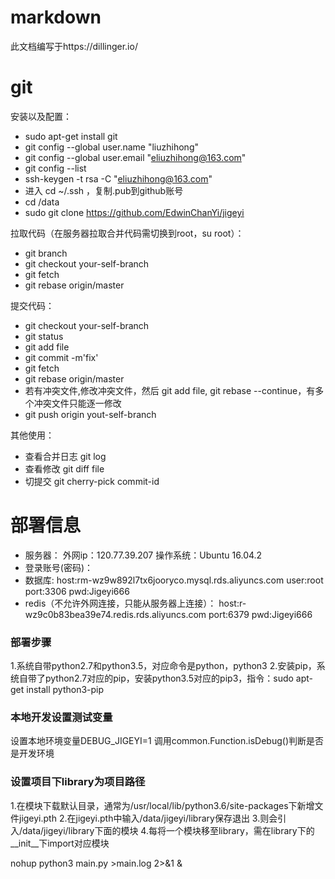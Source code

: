 # markdown
此文档编写于https://dillinger.io/

# git
安装以及配置：
  - sudo apt-get install git
  - git config --global user.name "liuzhihong"
  - git config --global user.email "eliuzhihong@163.com"
  - git config --list
  - ssh-keygen -t rsa -C "eliuzhihong@163.com"
  - 进入 cd ~/.ssh ，复制.pub到github账号
  - cd /data
  - sudo git clone https://github.com/EdwinChanYi/jigeyi

拉取代码（在服务器拉取合并代码需切换到root，su root）：
  - git branch
  - git checkout your-self-branch
  - git fetch
  - git rebase origin/master
  
提交代码：
  - git checkout your-self-branch
  - git status
  - git add file
  - git commit -m'fix'
  - git fetch
  - git rebase origin/master
  - 若有冲突文件,修改冲突文件，然后 git add file, git rebase --continue，有多个冲突文件只能逐一修改
  - git push origin yout-self-branch
 
其他使用：
  - 查看合并日志 git log
  - 查看修改 git diff file
  - 切提交 git cherry-pick commit-id

# 部署信息

  - 服务器：
   外网ip：120.77.39.207
   操作系统：Ubuntu 16.04.2
  - 登录账号(密码)：
  - 数据库:
   host:rm-wz9w892l7tx6jooryco.mysql.rds.aliyuncs.com
   user:root
   port:3306
   pwd:Jigeyi666
  - redis（不允许外网连接，只能从服务器上连接）：
   host:r-wz9c0b83bea39e74.redis.rds.aliyuncs.com
   port:6379
   pwd:Jigeyi666
  
### 部署步骤
1.系统自带python2.7和python3.5，对应命令是python，python3
2.安装pip，系统自带了python2.7对应的pip，安装python3.5对应的pip3，指令：sudo apt-get install python3-pip

### 本地开发设置测试变量
设置本地环境变量DEBUG_JIGEYI=1
调用common.Function.isDebug()判断是否是开发环境

### 设置项目下library为项目路径
1.在模块下载默认目录，通常为/usr/local/lib/python3.6/site-packages下新增文件jigeyi.pth
2.在jigeyi.pth中输入/data/jigeyi/library保存退出
3.则会引入/data/jigeyi/library下面的模块
4.每将一个模块移至library，需在library下的__init__下import对应模块

nohup python3 main.py >main.log 2>&1 &



